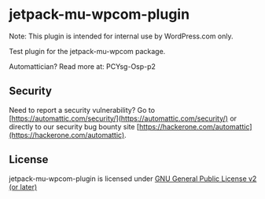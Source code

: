 # jetpack-mu-wpcom-plugin

Note: This plugin is intended for internal use by WordPress.com only.

Test plugin for the jetpack-mu-wpcom package.

Automattician? Read more at: PCYsg-Osp-p2

## Security

Need to report a security vulnerability? Go to [https://automattic.com/security/](https://automattic.com/security/) or directly to our security bug bounty site [https://hackerone.com/automattic](https://hackerone.com/automattic).

## License

jetpack-mu-wpcom-plugin is licensed under [GNU General Public License v2 (or later)](./LICENSE.txt)
